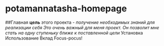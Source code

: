 # potamannatasha-homepage
##Главная **цель** этого проекта - *получение необходимых знаний для реализации себя*
_Это очень важный для меня проект. 
Он позволит мне стать на одну ступеньку ближе к поставленной цели_
Установка
Использование
Вклад
Focus-pocus! 